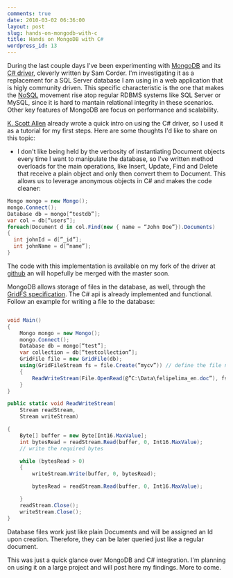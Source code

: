 ```yaml
---
comments: true
date: 2010-03-02 06:36:00
layout: post
slug: hands-on-mongodb-with-c
title: Hands on MongoDB with C#
wordpress_id: 13
---
```



During the last couple days I've been experimenting with [MongoDB](/admin/Pages/www.mongodb.com) and its [C# driver](http://github.com/samus/mongodb-csharp), cleverly written by Sam Corder. I'm investigating it as a replacement for a SQL Server database I am using in a web application that is higly community driven. This specific characteristic is the one that makes the [NoSQL](http://en.wikipedia.org/wiki/NoSQL) movement rise atop regular RDBMS systems like SQL Server or MySQL, since it is hard to mantain relational integrity in these scenarios. Other key features of MongoDB are focus on performance and scalability.


[K. Scott Allen](http://odetocode.com/Blogs/scott/archive/2009/10/13/experimenting-with-mongodb-from-c.aspx) already wrote a quick intro on using the C# driver, so I used it as a tutorial for my first steps. Here are some thoughts I'd like to share on this topic:


  * I don't like being held by the verbosity of instantiating Document objects every time I want to manipulate the database, so I've written method overloads for the main operations, like Insert, Update, Find and Delete that receive a plain object and only then convert them to Document. This allows us to leverage anonymous objects in C# and makes the code cleaner:

```c#
Mongo mongo = new Mongo();
mongo.Connect();
Database db = mongo[“testdb”];
var col = db[“users”];
foreach(Document d in col.Find(new { name = “John Doe”}).Documents)
{
  int johnId = d[”_id”];
  int johnName = d[“name”];
}
```

The code with this implementation is available on my fork of the driver at [github](http://github.com/felipecsl/mongodb-csharp) an will hopefully be merged with the master soon.

MongoDB allows storage of files in the database, as well, through the [GridFS specification](http://www.mongodb.org/display/DOCS/GridFS). The C# api is already implemented and functional. Follow an example for writing a file to the database:


```c#

void Main()
{
    Mongo mongo = new Mongo();
    mongo.Connect();
    Database db = mongo[“test”];
    var collection = db[“testcollection”];
    GridFile file = new GridFile(db);
    using(GridFileStream fs = file.Create(“mycv”)) // define the file name
    {
        ReadWriteStream(File.OpenRead(@”C:\Data\felipelima_en.doc”), fs);
    }
}

public static void ReadWriteStream(
    Stream readStream,
    Stream writeStream)

{
    Byte[] buffer = new Byte[Int16.MaxValue];
    int bytesRead = readStream.Read(buffer, 0, Int16.MaxValue);
    // write the required bytes

    while (bytesRead > 0)
    {
        writeStream.Write(buffer, 0, bytesRead);

        bytesRead = readStream.Read(buffer, 0, Int16.MaxValue);

    }
    readStream.Close();
    writeStream.Close();
}
```

Database files work just like plain Documents and will be assigned an Id upon creation. Therefore, they can be later queried just like a regular document.

This was just a quick glance over MongoDB and C# integration. I'm planning on using it on a large project and will post here my findings. More to come.